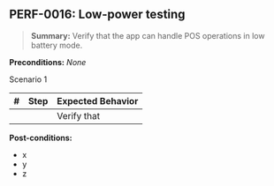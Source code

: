 ## **PERF-0016:** Low-power testing  

> **Summary:** Verify that the app can handle POS operations in low battery mode.  <br>

**Preconditions:** _None_  

Scenario 1 

 | \# | Step | Expected Behavior | 
 |----|------|-------------------| 
 |    |      | Verify that       | 
**Post-conditions:**  

 - x  
 - y  
 - z  
